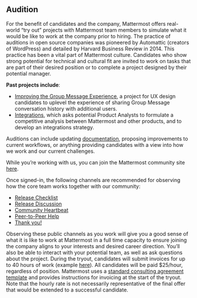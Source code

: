 ## Audition

For the benefit of candidates and the company, Mattermost offers real-world “try out” projects with Mattermost team members to simulate what it would be like to work at the company prior to hiring. The practice of auditions in open source companies was pioneered by Automattic (creators of WordPress) and detailed by Harvard Business Review in 2014. This practice has been a vital part of Mattermost culture.
Candidates who show strong potential for technical and cultural fit are invited to work on tasks that are part of their desired position or to complete a project designed by their potential manager. 

**Past projects include**: 

* [Improving the Group Message Experience](https://docs.google.com/document/d/1jCKjZLc1QGB9jLRWZnfcpNQl5Hxf9uMFCWcbTFvOydQ/edit), a project for UX design candidates to uplevel the experience of sharing Group Message conversation history with additional users.
* [Integrations](https://docs.google.com/document/d/1m8Z6xbzkAqql8U8r6OHJ1Yd2hNqJNoOLaIexrn4JQC0/edit), which asks potential Product Analysts to formulate a competitive analysis between Mattermost and other products, and to develop an integrations strategy.
 
Auditions can include updating [documentation](https://docs.mattermost.com/index.html), proposing improvements to current workflows, or anything providing candidates with a view into how we work and our current challenges.

While you’re working with us, you can join the Mattermost community site [here](https://community.mattermost.com). 

Once signed-in, the following channels are recommended for observing how the core team works together with our community:

* [Release Checklist](https://community.mattermost.com/core/channels/release-checklist)
* [Release Discussion](https://community.mattermost.com/core/channels/release-discussion)
* [Community Heartbeat](https://community.mattermost.com/core/channels/community-heartbeat)
* [Peer-to-Peer Help](https://community.mattermost.com/core/channels/peer-to-peer-help)
* [Thank you!](https://community.mattermost.com/core/channels/thank-you)

Observing these public channels as you work will give you a good sense of what it is like to work at Mattermost in a full time capacity to ensure joining the company aligns to your interests and desired career direction. You’ll also be able to interact with your potential team, as well as ask questions about the project.
During the tryout, candidates will submit invoices for up to 40 hours of work (example [here](https://docs.google.com/spreadsheets/d/1Lx1f3nX64pJTJOttW_QoJwrfRekh0ISjmIwZ7_ePG1g/edit#gid=1)). All candidates will be paid $25/hour, regardless of position. Mattermost uses a [standard consulting agreement template](https://docs.google.com/document/d/1G4wFLq_wHHEDJ-hrv5Kmu022mFJgh3rJ4-glM0W6riI/edit) and provides instructions for invoicing at the start of the tryout. Note that the hourly rate is not necessarily representative of the final offer that would be extended to a successful candidate.
